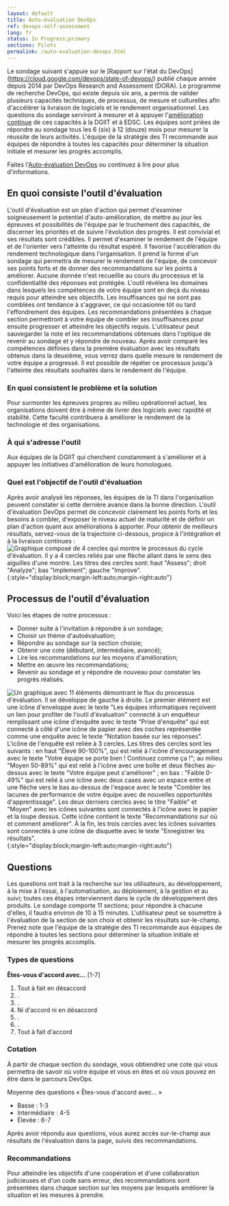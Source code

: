 ```yaml
---
layout: default
title: Auto-évaluation DevOps
ref: devops-self-assessment
lang: fr
status: In Progress;primary
sections: Pilots
permalink: /auto-evaluation-devops.html
---
```


Le sondage suivant s'appuie sur le [Rapport sur l'état du DevOps] (https://cloud.google.com/devops/state-of-devops/) publié chaque année depuis 2014 par DevOps Research and Assessment (DORA).
Le programme de recherche DevOps, qui existe depuis six ans, a permis de valider plusieurs capacités techniques, de processus, de mesure et culturelles afin d'accélérer la livraison de logiciels et le rendement organisationnel.
Les questions du sondage serviront à mesurer et à appuyer l'[amélioration continue](https://cloud.google.com/solutions/devops/devops-culture-transform) de ces capacités à la DGIIT et à EDSC.
Les équipes sont priées de répondre au sondage tous les 6 (six) à 12 (douze) mois pour mesurer la réussite de leurs activités.
L'équipe de la stratégie des TI recommande aux équipes de répondre à toutes les capacités pour déterminer la situation initiale et mesurer les progrès accomplis.

Faites l'[Auto-évaluation DevOps](https://sara-sabr.github.io/auto-evaluation-devops-self-assessment/?lang=fr) ou continuez à lire pour plus d'informations.

## En quoi consiste l'outil d'évaluation

L'outil d'évaluation est un plan d'action qui permet d'examiner soigneusement le potentiel d'auto-amélioration, de mettre au jour les épreuves et possibilités de l'équipe par le truchement des capacités, de discerner les priorités et de suivre l'évolution des progrès.
Il est convivial et ses résultats sont crédibles.
Il permet d'examiner le rendement de l'équipe et de l'orienter vers l'atteinte du résultat espéré.
Il favorise l'accélération du rendement technologique dans l'organisation.
Il prend la forme d'un sondage qui permettra de mesurer le rendement de l'équipe, de concevoir ses points forts et de donner des recommandations sur les points à améliorer.
Aucune donnée n'est recueillie au cours du processus et la confidentialité des réponses est protégée.
L'outil révélera les domaines dans lesquels les compétences de votre équipe sont en deçà du niveau requis pour atteindre ses objectifs.
Les insuffisances qui ne sont pas comblées ont tendance à s'aggraver, ce qui occasionne tôt ou tard l'effondrement des équipes.
Les recommandations présentées à chaque section permettront à votre équipe de combler ses insuffisances pour ensuite progresser et atteindre les objectifs requis.
L'utilisateur peut sauvegarder la note et les recommandations obtenues dans l'optique de revenir au sondage et y répondre de nouveau.
Après avoir comparé les compétences définies dans la première évaluation avec les résultats obtenus dans la deuxième, vous verrez dans quelle mesure le rendement de votre équipe a progressé.
Il est possible de répéter ce processus jusqu'à l'atteinte des résultats souhaités dans le rendement de l'équipe.

### En quoi consistent le problème et la solution

Pour surmonter les épreuves propres au milieu opérationnel actuel, les organisations doivent être à même de livrer des logiciels avec rapidité et stabilité.
Cette faculté contribuera à améliorer le rendement de la technologie et des organisations.

### À qui s'adresse l'outil

Aux équipes de la DGIIT qui cherchent constamment à s'améliorer et à appuyer les initiatives d'amélioration de leurs homologues.

### Quel est l'objectif de l'outil d'évaluation

Après avoir analysé les réponses, les équipes de la TI dans l'organisation peuvent constater si cette dernière avance dans la bonne direction.
L'outil d'évaluation DevOps permet de concevoir clairement les points forts et les besoins à combler, d'exposer le niveau actuel de maturité et de définir un plan d'action quant aux améliorations à apporter.
Pour obtenir de meilleurs résultats, servez-vous de la trajectoire ci-dessous, propice à l'intégration et à la livraison continues :
![Graphique composé de 4 cercles qui montre le processus du cycle d'évaluation.
Il y a 4 cercles reliés par une flèche allant dans le sens des aiguilles d'une montre.
Les titres des cercles sont: haut "Assess"; droit "Analyze"; bas "Implement"; gauche "Improve".](assets/images/assessment_process_improvement.png){:style="display:block;margin-left:auto;margin-right:auto"}

## Processus de l'outil d'évaluation

Voici les étapes de notre processus :

- Donner suite à l'invitation à répondre à un sondage;
- Choisir un thème d'autoévaluation;
- Répondre au sondage sur la section choisie;
- Obtenir une cote (débutant, intermédiaire, avancé);
- Lire les recommandations sur les moyens d'amélioration;
- Mettre en œuvre les recommandations;
- Revenir au sondage et y répondre de nouveau pour constater les progrès réalisés.

![Un graphique avec 11 éléments démontrant le flux du processus d'évaluation.
Il se développe de gauche à droite.
Le premier élément est une icône d'enveloppe avec le texte "Les équipes informatiques reçoivent un lien pour profiter de l'outil d'évaluation" connecté à un enquêteur remplissant une icône d'enquête avec le texte "Prise d'enquête" qui est connecté à côté d'une icône de papier avec des coches représentée comme une enquête avec le texte "Notation basée sur les réponses".
L'icône de l'enquête est reliée à 3 cercles.
Les titres des cercles sont les suivants : en haut "Élevé 90-100%", qui est relié à l'icône d'encouragement avec le texte "Votre équipe se porte bien ! Continuez comme ça !"; au milieu "Moyen 50-89%" qui est relié à l'icône avec une boîte et deux flèches au-dessus avec le texte "Votre équipe peut s'améliorer" ; en bas : "Faible 0-49%" qui est relié à une icône avec deux cases avec un espace entre et une flèche vers le bas au-dessus de l'espace avec le texte "Combler les lacunes de performance de votre équipe avec de nouvelles opportunités d'apprentissage".
Les deux derniers cercles avec le titre "Faible" et "Moyen" avec les icônes suivantes sont connectés à l'icône avec le papier et la loupe dessus.
Cette icône contient le texte "Recommandations sur où et comment améliorer".
À la fin, les trois cercles avec les icônes suivantes sont connectés à une icône de disquette avec le texte "Enregistrer les résultats".
](assets/images/assessment_tool_process.png){:style="display:block;margin-left:auto;margin-right:auto"}

## Questions

Les questions ont trait à la recherche sur les utilisateurs, au développement, à la mise à l'essai, à l'automatisation, au déploiement, à la gestion et au suivi; toutes ces étapes interviennent dans le cycle de développement des produits.
Le sondage comporte 11 sections; pour répondre à chacune d'elles, il faudra environ de 10 à 15 minutes.
L'utilisateur peut se soumettre à l'évaluation de la section de son choix et obtenir les résultats sur-le-champ.
Prenez note que l'équipe de la stratégie des TI recommande aux équipes de répondre à toutes les sections pour déterminer la situation initiale et mesurer les progrès accomplis.

### Types de questions

**Êtes-vous d'accord avec...** [1-7]

1. Tout à fait en désaccord
2. .
3. .
4. Ni d'accord ni en désaccord
5. .
6. .
7. Tout à fait d'accord

### Cotation

À partir de chaque section du sondage, vous obtiendrez une cote qui vous permettra de savoir où votre équipe et vous en êtes et où vous pouvez en être dans le parcours DevOps.

Moyenne des questions « Êtes-vous d'accord avec... »

- Basse : 1-3
- Intermédiaire : 4-5
- Élevée : 6-7

Après avoir répondu aux questions, vous aurez accès sur-le-champ aux résultats de l'évaluation dans la page, suivis des recommandations.

### Recommandations

Pour atteindre les objectifs d'une coopération et d'une collaboration judicieuses et d'un code sans erreur, des recommandations sont présentées dans chaque section sur les moyens par lesquels améliorer la situation et les mesures à prendre.